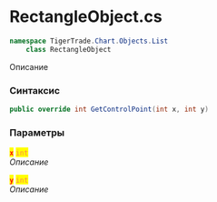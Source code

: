 
# RectangleObject.cs
```csharp
namespace TigerTrade.Chart.Objects.List  
    class RectangleObject
```

Описание

### Синтаксис
```csharp
public override int GetControlPoint(int x, int y)
```

### Параметры  
<mark style="color:red;">**`x`**</mark> <mark style="color:coral;">`int`</mark>  
 *Описание*  
  
<mark style="color:red;">**`y`**</mark> <mark style="color:coral;">`int`</mark>  
 *Описание*  
  

                    
                    